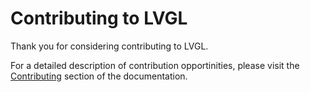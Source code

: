 # Contributing to LVGL

Thank you for considering contributing to LVGL. 

For a detailed description of contribution opportinities, please visit the [Contributing](https://docs.lvgl.io/latest/en/html/contributing/index.html) section of the documentation.
